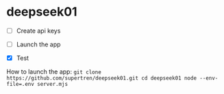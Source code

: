 # deepseek01
* [ ] Create api keys

* [ ] Launch the app

* [x] Test

How to launch the app:
   `git clone https://github.com/supertren/deepseek01.git
    cd deepseek01
    node --env-file=.env server.mjs` 
